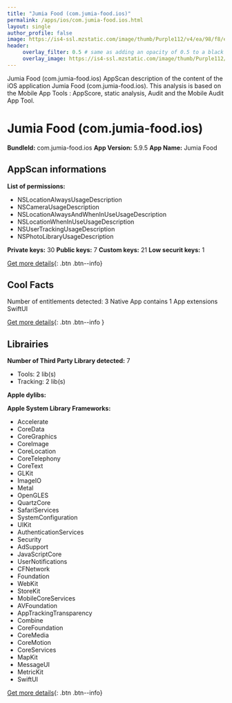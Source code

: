 ```yaml
---
title: "Jumia Food (com.jumia-food.ios)"
permalink: /apps/ios/com.jumia-food.ios.html
layout: single
author_profile: false
image: https://is4-ssl.mzstatic.com/image/thumb/Purple112/v4/ea/98/f8/ea98f8a5-aec4-1d97-7845-843ccaabe95e/AppIcon-0-0-1x_U007emarketing-0-7-0-0-85-220.png/512x512bb.jpg
header: 
     overlay_filter: 0.5 # same as adding an opacity of 0.5 to a black background
     overlay_image: https://is4-ssl.mzstatic.com/image/thumb/Purple112/v4/ea/98/f8/ea98f8a5-aec4-1d97-7845-843ccaabe95e/AppIcon-0-0-1x_U007emarketing-0-7-0-0-85-220.png/512x512bb.jpg
---
```

Jumia Food (com.jumia-food.ios) AppScan description of the content of the iOS application Jumia Food (com.jumia-food.ios). This analysis is based on the Mobile App Tools : AppScore, static analysis, Audit and the Mobile Audit App Tool.

# Jumia Food (com.jumia-food.ios)

**BundleId:** com.jumia-food.ios
**App Version:** 5.9.5
**App Name:** Jumia Food


## AppScan informations 

**List of permissions:** 
- NSLocationAlwaysUsageDescription
- NSCameraUsageDescription
- NSLocationAlwaysAndWhenInUseUsageDescription
- NSLocationWhenInUseUsageDescription
- NSUserTrackingUsageDescription
- NSPhotoLibraryUsageDescription
  
  
**Private keys:** 30
**Public keys:** 7
**Custom keys:** 21
**Low securit keys:** 1
  
[Get more details](/pricing.html){: .btn .btn--info}

## Cool Facts

Number of entitlements detected: 3
Native App
contains 1 App extensions
SwiftUI
  
[Get more details](/pricing.html){: .btn .btn--info }

## Librairies 
**Number of Third Party Library detected:** 7
- Tools: 2 lib(s)
- Tracking: 2 lib(s)


**Apple dylibs:**


**Apple System Library Frameworks:**
- Accelerate
- CoreData
- CoreGraphics
- CoreImage
- CoreLocation
- CoreTelephony
- CoreText
- GLKit
- ImageIO
- Metal
- OpenGLES
- QuartzCore
- SafariServices
- SystemConfiguration
- UIKit
- AuthenticationServices
- Security
- AdSupport
- JavaScriptCore
- UserNotifications
- CFNetwork
- Foundation
- WebKit
- StoreKit
- MobileCoreServices
- AVFoundation
- AppTrackingTransparency
- Combine
- CoreFoundation
- CoreMedia
- CoreMotion
- CoreServices
- MapKit
- MessageUI
- MetricKit
- SwiftUI


  
[Get more details](/pricing.html){: .btn .btn--info}

